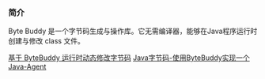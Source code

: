 ### 简介
Byte Buddy 是一个字节码生成与操作库。它无需编译器，能够在Java程序运行时创建与修改 class 文件。


[基于 ByteBuddy 运行时动态修改字节码](https://lzxz1234.cn/archives/168)
[Java字节码-使用ByteBuddy实现一个Java-Agent](https://www.cnblogs.com/sea520/archive/2004/01/13/12230766.html)
